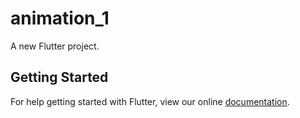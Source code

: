 # animation_1

A new Flutter project.

## Getting Started

For help getting started with Flutter, view our online
[documentation](https://flutter.io/).
